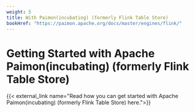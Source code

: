 ```yaml
---
weight: 5
title: With Paimon(incubating) (formerly Flink Table Store)
bookHref: "https://paimon.apache.org/docs/master/engines/flink/"
---
```

<!--
Licensed to the Apache Software Foundation (ASF) under one
or more contributor license agreements.  See the NOTICE file
distributed with this work for additional information
regarding copyright ownership.  The ASF licenses this file
to you under the Apache License, Version 2.0 (the
"License"); you may not use this file except in compliance
with the License.  You may obtain a copy of the License at

  http://www.apache.org/licenses/LICENSE-2.0

Unless required by applicable law or agreed to in writing,
software distributed under the License is distributed on an
"AS IS" BASIS, WITHOUT WARRANTIES OR CONDITIONS OF ANY
KIND, either express or implied.  See the License for the
specific language governing permissions and limitations
under the License.
-->

# Getting Started with Apache Paimon(incubating) (formerly Flink Table Store)

{{< external_link name="Read how you can get started with Apache Paimon(incubating) (formerly Flink Table Store) here.">}}